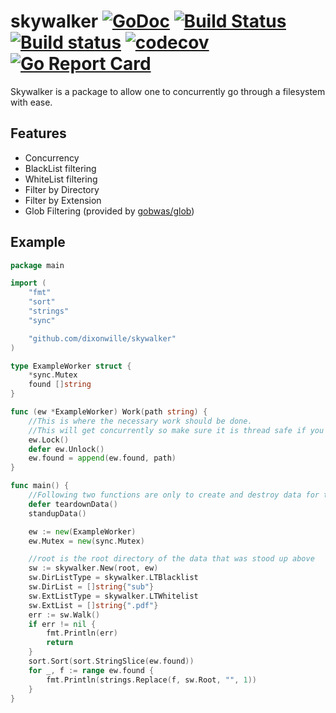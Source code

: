 # skywalker [![GoDoc](https://godoc.org/github.com/dixonwille/skywalker?status.svg)](https://godoc.org/github.com/dixonwille/skywalker) [![Build Status](https://travis-ci.org/dixonwille/skywalker.svg?branch=master)](https://travis-ci.org/dixonwille/skywalker) [![Build status](https://ci.appveyor.com/api/projects/status/d1h7lpf0pv546amh?svg=true)](https://ci.appveyor.com/project/dixonwille/skywalker) [![codecov](https://codecov.io/gh/dixonwille/skywalker/branch/master/graph/badge.svg)](https://codecov.io/gh/dixonwille/skywalker) [![Go Report Card](https://goreportcard.com/badge/github.com/dixonwille/skywalker)](https://goreportcard.com/report/github.com/dixonwille/skywalker)

Skywalker is a package to allow one to concurrently go through a filesystem with ease.

## Features

- Concurrency
- BlackList filtering
- WhiteList filtering
- Filter by Directory
- Filter by Extension
- Glob Filtering (provided by [gobwas/glob](https://github.com/gobwas/glob))

## Example

```go
package main

import (
    "fmt"
    "sort"
    "strings"
    "sync"

    "github.com/dixonwille/skywalker"
)

type ExampleWorker struct {
    *sync.Mutex
    found []string
}

func (ew *ExampleWorker) Work(path string) {
    //This is where the necessary work should be done.
    //This will get concurrently so make sure it is thread safe if you need info across threads.
    ew.Lock()
    defer ew.Unlock()
    ew.found = append(ew.found, path)
}

func main() {
    //Following two functions are only to create and destroy data for the example
    defer teardownData()
    standupData()

    ew := new(ExampleWorker)
    ew.Mutex = new(sync.Mutex)

    //root is the root directory of the data that was stood up above
    sw := skywalker.New(root, ew)
    sw.DirListType = skywalker.LTBlacklist
    sw.DirList = []string{"sub"}
    sw.ExtListType = skywalker.LTWhitelist
    sw.ExtList = []string{".pdf"}
    err := sw.Walk()
    if err != nil {
        fmt.Println(err)
        return
    }
    sort.Sort(sort.StringSlice(ew.found))
    for _, f := range ew.found {
        fmt.Println(strings.Replace(f, sw.Root, "", 1))
    }
}
```
